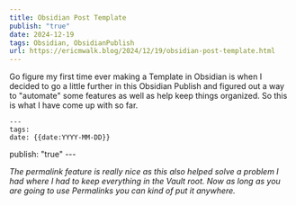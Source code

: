 ```yaml
---
title: Obsidian Post Template
publish: "true"
date: 2024-12-19
tags: Obsidian, ObsidianPublish
url: https://ericmwalk.blog/2024/12/19/obsidian-post-template.html
---
```


Go figure my first time ever making a Template in Obsidian is when I decided to go a little further in this Obsidian Publish and figured out a way to "automate" some features as well as help keep things organized. So this is what I have come up with so far.

	---
	tags: 
	date: {{date:YYYY-MM-DD}}
publish: "true"
	---
	

*The permalink feature is really nice as this also helped solve a problem I had where I had to keep everything in the Vault root. Now as long as you are going to use Permalinks you can kind of put it anywhere.*